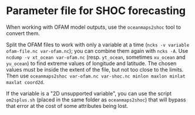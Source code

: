 # Parameter file for SHOC forecasting

When working with OFAM model outputs, use the `oceanmaps2shoc` tool to convert them. 

Split the OFAM files to work with only a variable at a time (`ncks -v variable ofam-file.nc var-ofam.nc`); you can combine them again with `ncks -A`. Use `ncdump -v xt_ocean var-ofam.nc` (resp. `yt_ocean`, sometimes `xu_ocean` and `yu_ocean`) to find extreme values of longitude and latitude. The chosen values must be inside the extent of the file, but not too close to the limits. Then use `oceanmaps2shoc var-ofam.nc var-shoc.nc minlon maxlon minlat maxlat coord2d`. 

If the variable is a "2D unsupported variable", you can use the script `om2splus.sh` (placed in the same folder as `oceanmaps2shoc`) that will bypass that error at the cost of some attributes being lost.
